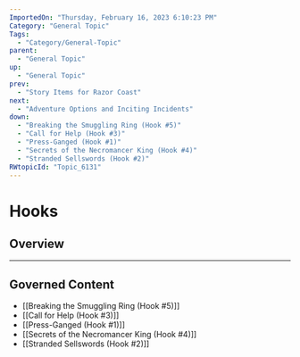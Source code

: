 ```yaml
---
ImportedOn: "Thursday, February 16, 2023 6:10:23 PM"
Category: "General Topic"
Tags:
  - "Category/General-Topic"
parent:
  - "General Topic"
up:
  - "General Topic"
prev:
  - "Story Items for Razor Coast"
next:
  - "Adventure Options and Inciting Incidents"
down:
  - "Breaking the Smuggling Ring (Hook #5)"
  - "Call for Help (Hook #3)"
  - "Press-Ganged (Hook #1)"
  - "Secrets of the Necromancer King (Hook #4)"
  - "Stranded Sellswords (Hook #2)"
RWtopicId: "Topic_6131"
---
```

# Hooks
## Overview
---
## Governed Content
- [[Breaking the Smuggling Ring (Hook #5)]]
- [[Call for Help (Hook #3)]]
- [[Press-Ganged (Hook #1)]]
- [[Secrets of the Necromancer King (Hook #4)]]
- [[Stranded Sellswords (Hook #2)]]

